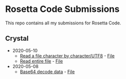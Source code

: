 # Rosetta Code Submissions

This repo contains all my submissions for Rosetta Code.

## Crystal

- 2020-05-10
  - [Read a file character by character/UTF8](http://www.rosettacode.org/wiki/Read_a_file_character_by_character/UTF8#Crystal) - [File](crystal/read_a_file_character_by_character_utf8.txt)
  - [Read entire file](http://www.rosettacode.org/wiki/Read_entire_file#Crystal) - [File](crystal/read_entire_file.txt)
- 2020-05-08
  - [Base64 decode data](https://rosettacode.org/wiki/Base64_decode_data#Crystal) - [File](crystal/base64_decode_data.txt)
